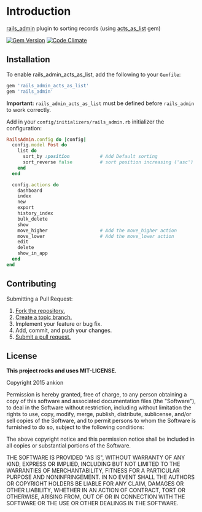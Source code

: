 # Introduction

[rails_admin](https://github.com/sferik/rails_admin) plugin to sorting records (using [acts_as_list](https://github.com/swanandp/acts_as_list) gem)

[![Gem Version](https://badge.fury.io/rb/rails_admin_acts_as_list.png)](http://badge.fury.io/rb/rails_admin_acts_as_list)
[![Code Climate](https://codeclimate.com/github/ankion/rails_admin_acts_as_list.png)](https://codeclimate.com/github/ankion/rails_admin_acts_as_list)

## Installation

To enable rails_admin_acts_as_list, add the following to your `Gemfile`:

```ruby
gem 'rails_admin_acts_as_list'
gem 'rails_admin'
```
**Important:** `rails_admin_acts_as_list` must be defined before `rails_admin` to work correctly.


Add in your `config/initializers/rails_admin.rb` initializer the configuration:
```ruby
RailsAdmin.config do |config|
  config.model Post do
    list do
      sort_by :position           # Add Default sorting
      sort_reverse false          # sort position increasing ('asc')
    end
  end

  config.actions do
    dashboard
    index
    new
    export
    history_index
    bulk_delete
    show
    move_higher                   # Add the move_higher action
    move_lower                    # Add the move_lower action
    edit
    delete
    show_in_app
  end
end
```

## Contributing
Submitting a Pull Request:

1. [Fork the repository.][fork]
2. [Create a topic branch.][branch]
3. Implement your feature or bug fix.
4. Add, commit, and push your changes.
5. [Submit a pull request.][pr]

[fork]: http://help.github.com/fork-a-repo/
[branch]: http://learn.github.com/p/branching.html
[pr]: http://help.github.com/send-pull-requests/


## License
**This project rocks and uses MIT-LICENSE.**

Copyright 2015 ankion

Permission is hereby granted, free of charge, to any person obtaining
a copy of this software and associated documentation files (the
"Software"), to deal in the Software without restriction, including
without limitation the rights to use, copy, modify, merge, publish,
distribute, sublicense, and/or sell copies of the Software, and to
permit persons to whom the Software is furnished to do so, subject to
the following conditions:

The above copyright notice and this permission notice shall be
included in all copies or substantial portions of the Software.

THE SOFTWARE IS PROVIDED "AS IS", WITHOUT WARRANTY OF ANY KIND,
EXPRESS OR IMPLIED, INCLUDING BUT NOT LIMITED TO THE WARRANTIES OF
MERCHANTABILITY, FITNESS FOR A PARTICULAR PURPOSE AND
NONINFRINGEMENT. IN NO EVENT SHALL THE AUTHORS OR COPYRIGHT HOLDERS BE
LIABLE FOR ANY CLAIM, DAMAGES OR OTHER LIABILITY, WHETHER IN AN ACTION
OF CONTRACT, TORT OR OTHERWISE, ARISING FROM, OUT OF OR IN CONNECTION
WITH THE SOFTWARE OR THE USE OR OTHER DEALINGS IN THE SOFTWARE.

